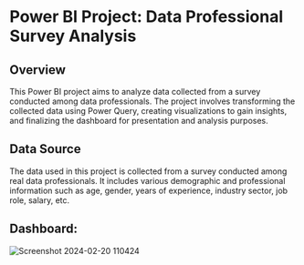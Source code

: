 # Power BI Project: Data Professional Survey Analysis

## Overview
This Power BI project aims to analyze data collected from a survey conducted among data professionals. The project involves transforming the collected data using Power Query, creating visualizations to gain insights, and finalizing the dashboard for presentation and analysis purposes.

## Data Source
The data used in this project is collected from a survey conducted among real data professionals. It includes various demographic and professional information such as age, gender, years of experience, industry sector, job role, salary, etc.

## Dashboard:

   ![Screenshot 2024-02-20 110424](https://github.com/Mithra21827/powerbi-dashboard/assets/76261327/fe61a52e-a1d4-44f0-a80a-481b139c4408)


